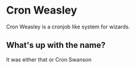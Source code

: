 # Cron Weasley

Cron Weasley is a cronjob like system for wizards.

## What's up with the name?

It was either that or Cron Swanson
